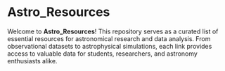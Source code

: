 
# Astro_Resources

Welcome to **Astro_Resources**! This repository serves as a curated list of essential resources for astronomical research and data analysis. From observational datasets to astrophysical simulations, each link provides access to valuable data for students, researchers, and astronomy enthusiasts alike.





